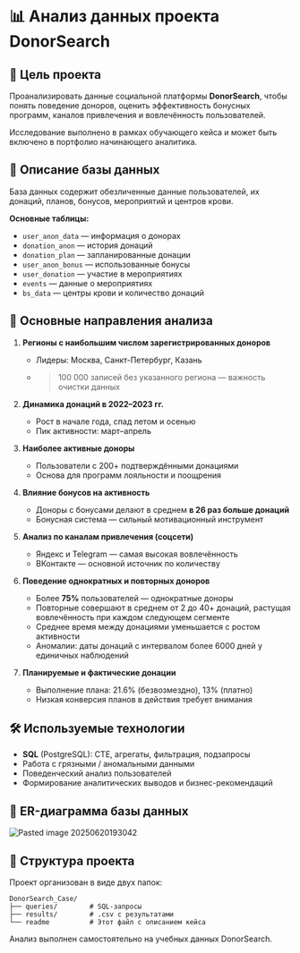 # 📊 Анализ данных проекта DonorSearch

## 🎯 Цель проекта
Проанализировать данные социальной платформы **DonorSearch**, чтобы понять поведение доноров, оценить эффективность бонусных программ, каналов привлечения и вовлечённость пользователей.

Исследование выполнено в рамках обучающего кейса и может быть включено в портфолио начинающего аналитика.

## 🧩 Описание базы данных
База данных содержит обезличенные данные пользователей, их донаций, планов, бонусов, мероприятий и центров крови.

**Основные таблицы:**
- `user_anon_data` — информация о донорах
- `donation_anon` — история донаций
- `donation_plan` — запланированные донации
- `user_anon_bonus` — использованные бонусы
- `user_donation` — участие в мероприятиях
- `events` — данные о мероприятиях
- `bs_data` — центры крови и количество донаций

## 🧠 Основные направления анализа

1. **Регионы с наибольшим числом зарегистрированных доноров**
   - Лидеры: Москва, Санкт-Петербург, Казань
   - > 100 000 записей без указанного региона — важность очистки данных

2. **Динамика донаций в 2022–2023 гг.**
   - Рост в начале года, спад летом и осенью
   - Пик активности: март–апрель

3. **Наиболее активные доноры**
   - Пользователи с 200+ подтверждёнными донациями
   - Основа для программ лояльности и поощрения

4. **Влияние бонусов на активность**
   - Доноры с бонусами делают в среднем **в 26 раз больше донаций**
   - Бонусная система — сильный мотивационный инструмент

5. **Анализ по каналам привлечения (соцсети)**
   - Яндекс и Telegram — самая высокая вовлечённость
   - ВКонтакте — основной источник по количеству

6. **Поведение однократных и повторных доноров**
   - Более **75%** пользователей — однократные доноры   
   - Повторные совершают в среднем от 2 до 40+ донаций, растущая вовлечённость при каждом следующем сегменте
   - Среднее время между донациями уменьшается с ростом активности
   - Аномалии: даты донаций с интервалом более 6000 дней у единичных наблюдений

7. **Планируемые и фактические донации**
   - Выполнение плана: 21.6% (безвозмездно), 13% (платно)
   - Низкая конверсия планов в действия требует внимания

## 🛠 Используемые технологии
- **SQL** (PostgreSQL): CTE, агрегаты, фильтрация, подзапросы
- Работа с грязными / аномальными данными
- Поведенческий анализ пользователей
- Формирование аналитических выводов и бизнес-рекомендаций

## 📌 ER-диаграмма базы данных
![Pasted image 20250620193042](https://github.com/user-attachments/assets/1bc1cfa8-d22b-4c32-8399-0dcc632cffc2)


## 📁 Структура проекта
Проект организован в виде двух папок:

```
DonorSearch_Case/
├── queries/        # SQL-запросы
├── results/        # .csv с результатами
└── readme          # Этот файл с описанием кейса
```

Анализ выполнен самостоятельно на учебных данных DonorSearch.
